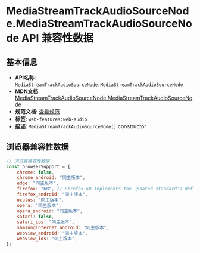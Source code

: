 # MediaStreamTrackAudioSourceNode.MediaStreamTrackAudioSourceNode API 兼容性数据

## 基本信息

- **API名称**: `MediaStreamTrackAudioSourceNode.MediaStreamTrackAudioSourceNode`
- **MDN文档**: [MediaStreamTrackAudioSourceNode.MediaStreamTrackAudioSourceNode](https://developer.mozilla.org/docs/Web/API/MediaStreamTrackAudioSourceNode/MediaStreamTrackAudioSourceNode)
- **规范文档**: [查看规范](https://webaudio.github.io/web-audio-api/#dom-mediastreamtrackaudiosourcenode-mediastreamtrackaudiosourcenode)
- **标签**: `web-features:web-audio`
- **描述**: `MediaStreamTrackAudioSourceNode()` constructor

## 浏览器兼容性数据

```javascript
// 浏览器兼容性数据
const browserSupport = {
    chrome: false,
    chrome_android: "同主版本",
    edge: "同主版本",
    firefox: "68", // Firefox 68 implements the updated standard's definition of the \"first\" audio track; now the first ...,
    firefox_android: "同主版本",
    oculus: "同主版本",
    opera: "同主版本",
    opera_android: "同主版本",
    safari: false,
    safari_ios: "同主版本",
    samsunginternet_android: "同主版本",
    webview_android: "同主版本",
    webview_ios: "同主版本",
};

```

